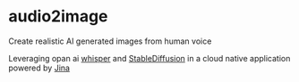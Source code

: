 # audio2image

Create realistic AI generated images from human voice

Leveraging opan ai [whisper](https://openai.com/blog/whisper/) and [StableDiffusion](https://github.com/CompVis/stable-diffusion) 
in a cloud native application powered by [Jina](https://github.com/jina-ai/jina)

